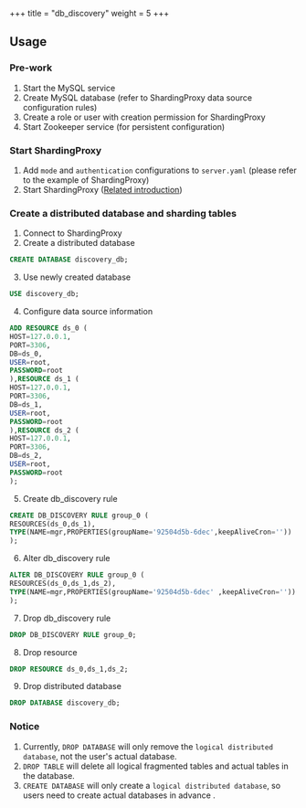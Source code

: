 +++
title = "db_discovery"
weight = 5
+++

## Usage

### Pre-work

1. Start the MySQL service
2. Create MySQL database (refer to ShardingProxy data source configuration rules)
3. Create a role or user with creation permission for ShardingProxy
4. Start Zookeeper service (for persistent configuration)

### Start ShardingProxy

1. Add `mode` and `authentication` configurations to `server.yaml` (please refer to the example of ShardingProxy)
2. Start ShardingProxy ([Related introduction](/en/quick-start/shardingsphere-proxy-quick-start/))

### Create a distributed database and sharding tables

1. Connect to ShardingProxy
2. Create a distributed database

```SQL
CREATE DATABASE discovery_db;
```

3. Use newly created database

```SQL
USE discovery_db;
```

4. Configure data source information

```SQL
ADD RESOURCE ds_0 (
HOST=127.0.0.1,
PORT=3306,
DB=ds_0,
USER=root,
PASSWORD=root
),RESOURCE ds_1 (
HOST=127.0.0.1,
PORT=3306,
DB=ds_1,
USER=root,
PASSWORD=root
),RESOURCE ds_2 (
HOST=127.0.0.1,
PORT=3306,
DB=ds_2,
USER=root,
PASSWORD=root
);
```

5. Create db_discovery rule

```SQL
CREATE DB_DISCOVERY RULE group_0 (
RESOURCES(ds_0,ds_1),
TYPE(NAME=mgr,PROPERTIES(groupName='92504d5b-6dec',keepAliveCron=''))
);
```

6. Alter db_discovery rule

```SQL
ALTER DB_DISCOVERY RULE group_0 (
RESOURCES(ds_0,ds_1,ds_2),
TYPE(NAME=mgr,PROPERTIES(groupName='92504d5b-6dec' ,keepAliveCron=''))
);
```

7. Drop db_discovery rule

```SQL
DROP DB_DISCOVERY RULE group_0;
```

8. Drop resource

```SQL
DROP RESOURCE ds_0,ds_1,ds_2;
```

9. Drop distributed database

```SQL
DROP DATABASE discovery_db;
```

### Notice

1. Currently, `DROP DATABASE` will only remove the `logical distributed database`, not the user's actual database. 
2. `DROP TABLE` will delete all logical fragmented tables and actual tables in the database.
3. `CREATE DATABASE` will only create a `logical distributed database`, so users need to create actual databases in advance .
